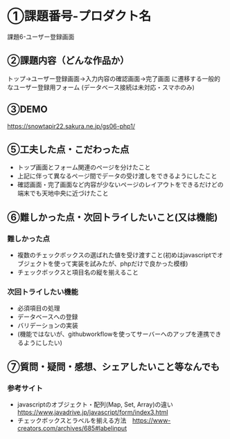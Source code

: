 # ①課題番号-プロダクト名

課題6-ユーザー登録画面

## ②課題内容（どんな作品か）
トップ→ユーザー登録画面→入力内容の確認画面→完了画面
に遷移する一般的なユーザー登録用フォーム
(データベース接続は未対応・スマホのみ)


## ③DEMO
https://snowtapir22.sakura.ne.jp/gs06-php1/

## ⑤工夫した点・こだわった点

- トップ画面とフォーム関連のページを分けたこと
- 上記に伴って異なるページ間でデータの受け渡しをできるようにしたこと
- 確認画面・完了画面など内容が少ないページのレイアウトをできるだけどの端末でも天地中央に近づけたこと

## ⑥難しかった点・次回トライしたいこと(又は機能)

### 難しかった点
- 複数のチェックボックスの選ばれた値を受け渡すこと(初めはjavascriptでオブジェクトを使って実装を試みたが、phpだけで良かった模様)
- チェックボックスと項目名の縦を揃えること

### 次回トライしたい機能
- 必須項目の処理
- データベースへの登録
- バリデーションの実装
- (機能ではないが、githubworkflowを使ってサーバーへのアップを連携できるようにしたい)

## ⑦質問・疑問・感想、シェアしたいこと等なんでも
### 参考サイト
 - javascriptのオブジェクト・配列(Map, Set, Array)の違い　https://www.javadrive.jp/javascript/form/index3.html
 - チェックボックスとラベルを揃える方法　https://www-creators.com/archives/685#labelinput
 